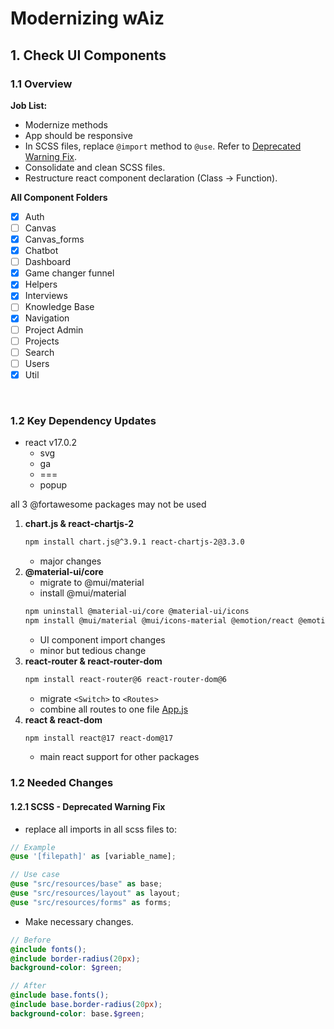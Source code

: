# Modernizing wAiz

## 1. Check UI Components
### 1.1 Overview
**Job List:**
- Modernize methods
- App should be responsive
- In SCSS files, replace `@import` method to `@use`. Refer to [Deprecated Warning Fix](#121-scss---deprecated-warning-fix).
- Consolidate and clean SCSS files.
- Restructure react component declaration (Class &rarr; Function).

**All Component Folders**
- [x] Auth
- [ ] Canvas
- [x] Canvas_forms
- [x] Chatbot
- [ ] Dashboard
- [x] Game changer funnel
- [x] Helpers
- [x] Interviews
- [ ] Knowledge Base
- [x] Navigation
- [ ] Project Admin
- [ ] Projects
- [ ] Search
- [ ] Users
- [x] Util

<br>

### 1.2 Key Dependency Updates
- react v17.0.2
  - svg
  - ga
  - ===
  - popup

all 3 @fortawesome packages may not be used

1. **chart.js & react-chartjs-2**
   ```bash
   npm install chart.js@^3.9.1 react-chartjs-2@3.3.0
   ```
   - major changes
2. **@material-ui/core**
   - migrate to @mui/material
   - install @mui/material
   ```bash
   npm uninstall @material-ui/core @material-ui/icons
   npm install @mui/material @mui/icons-material @emotion/react @emotion/styled
   ```
   - UI component import changes
   - minor but tedious change
3. **react-router & react-router-dom**
   ```bash
   npm install react-router@6 react-router-dom@6
   ```
   - migrate `<Switch>` to `<Routes>`
   - combine all routes to one file [App.js](src/components/app.js)
4. **react & react-dom**
   ```bash
   npm install react@17 react-dom@17
   ```
   - main react support for other packages

### 1.2 Needed Changes
#### 1.2.1 SCSS - Deprecated Warning Fix
- replace all imports in all scss files to:
```scss
// Example
@use '[filepath]' as [variable_name];

// Use case
@use "src/resources/base" as base;
@use "src/resources/layout" as layout;
@use "src/resources/forms" as forms;
```
- Make necessary changes.
```scss
// Before
@include fonts();
@include border-radius(20px);
background-color: $green;

// After
@include base.fonts();
@include base.border-radius(20px);
background-color: base.$green;
```